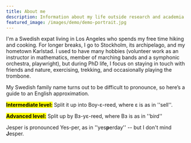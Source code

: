 ```yaml
---
title: About me
description: Information about my life outside research and academia
featured_image: /images/demo/demo-portrait.jpg
---
```


I'm a Swedish expat living in Los Angeles who spends my free time hiking and cooking. For longer breaks, I go to Stockholm, its archipelago, and my hometown Karlstad. I used to have many hobbies (volunteer work as an instructor in mathematics, member of marching bands and a symphonic orchestra, playwright), but during PhD life, I focus on staying in touch with friends and nature, exercising, trekking, and occasionally playing the trombone.

My Swedish family name turns out to be difficult to pronounce, so here’s a guide to an English approximation.

<mark>**Intermediate level:**</mark> Split it up into Boy-ɛ-reed, where ɛ is as in ''sell''.

<mark>**Advanced level:**</mark> Split up by Bɜ-yɛ-reed, where Bɜ is as in ''bird''

Jesper is pronounced Yes-per, as in ''yes**p**erday'' -- but I don't mind **J**esper.
